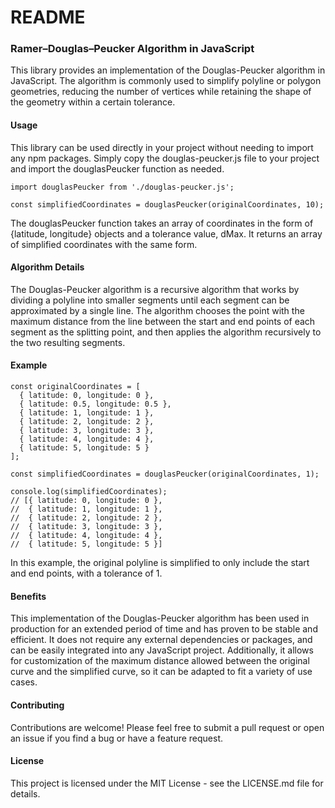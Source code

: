 # README

### Ramer–Douglas–Peucker Algorithm in JavaScript

This library provides an implementation of the Douglas-Peucker algorithm in JavaScript. The algorithm is commonly used to simplify polyline or polygon geometries, reducing the number of vertices while retaining the shape of the geometry within a certain tolerance.

#### Usage
This library can be used directly in your project without needing to import any npm packages. Simply copy the douglas-peucker.js file to your project and import the douglasPeucker function as needed.
```
import douglasPeucker from './douglas-peucker.js';

const simplifiedCoordinates = douglasPeucker(originalCoordinates, 10);
```
The douglasPeucker function takes an array of coordinates in the form of {latitude, longitude} objects and a tolerance value, dMax. It returns an array of simplified coordinates with the same form.

#### Algorithm Details
The Douglas-Peucker algorithm is a recursive algorithm that works by dividing a polyline into smaller segments until each segment can be approximated by a single line. The algorithm chooses the point with the maximum distance from the line between the start and end points of each segment as the splitting point, and then applies the algorithm recursively to the two resulting segments.

#### Example
```
const originalCoordinates = [
  { latitude: 0, longitude: 0 },
  { latitude: 0.5, longitude: 0.5 },
  { latitude: 1, longitude: 1 },
  { latitude: 2, longitude: 2 },
  { latitude: 3, longitude: 3 },
  { latitude: 4, longitude: 4 },
  { latitude: 5, longitude: 5 }
];

const simplifiedCoordinates = douglasPeucker(originalCoordinates, 1);

console.log(simplifiedCoordinates);
// [{ latitude: 0, longitude: 0 },
//  { latitude: 1, longitude: 1 },
//  { latitude: 2, longitude: 2 },
//  { latitude: 3, longitude: 3 },
//  { latitude: 4, longitude: 4 },
//  { latitude: 5, longitude: 5 }]
```
In this example, the original polyline is simplified to only include the start and end points, with a tolerance of 1.

#### Benefits
This implementation of the Douglas-Peucker algorithm has been used in production for an extended period of time and has proven to be stable and efficient. It does not require any external dependencies or packages, and can be easily integrated into any JavaScript project. Additionally, it allows for customization of the maximum distance allowed between the original curve and the simplified curve, so it can be adapted to fit a variety of use cases.

#### Contributing
Contributions are welcome! Please feel free to submit a pull request or open an issue if you find a bug or have a feature request.

#### License
This project is licensed under the MIT License - see the LICENSE.md file for details.

